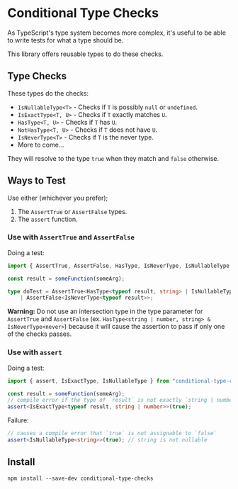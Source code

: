 # Conditional Type Checks

As TypeScript's type system becomes more complex, it's useful to be able to write tests for what a type should be.

This library offers reusable types to do these checks.

## Type Checks

These types do the checks:

* `IsNullableType<T>` - Checks if `T` is possibly `null` or `undefined`.
* `IsExactType<T, U>` - Checks if `T` exactly matches `U`.
* `HasType<T, U>` - Checks if `T` has `U`.
* `NotHasType<T, U>` - Checks if `T` does not have `U`.
* `IsNeverType<T>` - Checks if `T` is the never type.
* More to come...

They will resolve to the type `true` when they match and `false` otherwise.

## Ways to Test

Use either (whichever you prefer);

1. The `AssertTrue` or `AssertFalse` types.
2. The `assert` function.

### Use with `AssertTrue` and `AssertFalse`

Doing a test:

```ts
import { AssertTrue, AssertFalse, HasType, IsNeverType, IsNullableType } from "conditional-type-checks";

const result = someFunction(someArg);

type doTest = AssertTrue<HasType<typeof result, string> | IsNullableType<typeof result>>
    | AssertFalse<IsNeverType<typeof result>>;
```

**Warning:** Do not use an intersection type in the type parameter for `AssertTrue` and `AssertFalse` (ex. `HasType<string | number, string> & IsNeverType<never>`) because it will cause the assertion to pass if only one of the checks passes.

### Use with `assert`

Doing a test:

```ts
import { assert, IsExactType, IsNullableType } from "conditional-type-checks";

const result = someFunction(someArg);
// compile error if the type of `result` is not exactly `string | number`
assert<IsExactType<typeof result, string | number>>(true);
```

Failure:

```ts
// causes a compile error that `true` is not assignable to `false`
assert<IsNullableType<string>>(true); // string is not nullable
```

## Install

```
npm install --save-dev conditional-type-checks
```
